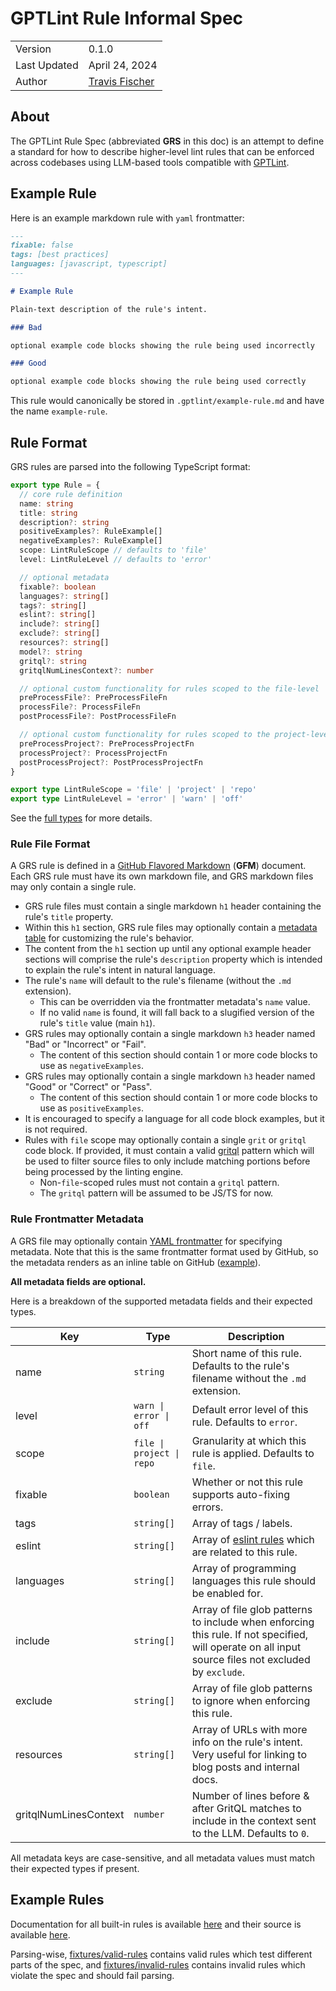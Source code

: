 # GPTLint Rule Informal Spec

<table>
<tr><td>Version</td><td>0.1.0</td></tr>
<tr><td>Last Updated</td><td>April 24, 2024</td></tr>
<tr><td>Author</td><td><a href="https://twitter.com/transitive_bs">Travis Fischer</a></td></tr>
</table>

## About

The GPTLint Rule Spec (abbreviated **GRS** in this doc) is an attempt to define a standard for how to describe higher-level lint rules that can be enforced across codebases using LLM-based tools compatible with [GPTLint](https://github.com/gptlint/gptlint).

## Example Rule

Here is an example markdown rule with `yaml` frontmatter:

```md
---
fixable: false
tags: [best practices]
languages: [javascript, typescript]
---

# Example Rule

Plain-text description of the rule's intent.

### Bad

optional example code blocks showing the rule being used incorrectly

### Good

optional example code blocks showing the rule being used correctly
```

This rule would canonically be stored in `.gptlint/example-rule.md` and have the name `example-rule`.

## Rule Format

GRS rules are parsed into the following TypeScript format:

```ts
export type Rule = {
  // core rule definition
  name: string
  title: string
  description?: string
  positiveExamples?: RuleExample[]
  negativeExamples?: RuleExample[]
  scope: LintRuleScope // defaults to 'file'
  level: LintRuleLevel // defaults to 'error'

  // optional metadata
  fixable?: boolean
  languages?: string[]
  tags?: string[]
  eslint?: string[]
  include?: string[]
  exclude?: string[]
  resources?: string[]
  model?: string
  gritql?: string
  gritqlNumLinesContext?: number

  // optional custom functionality for rules scoped to the file-level
  preProcessFile?: PreProcessFileFn
  processFile?: ProcessFileFn
  postProcessFile?: PostProcessFileFn

  // optional custom functionality for rules scoped to the project-level
  preProcessProject?: PreProcessProjectFn
  processProject?: ProcessProjectFn
  postProcessProject?: PostProcessProjectFn
}

export type LintRuleScope = 'file' | 'project' | 'repo'
export type LintRuleLevel = 'error' | 'warn' | 'off'
```

See the [full types](https://github.com/gptlint/gptlint/blob/main/src/rule.ts) for more details.

### Rule File Format

A GRS rule is defined in a [GitHub Flavored Markdown](https://github.github.com/gfm/) (**GFM**) document. Each GRS rule must have its own markdown file, and GRS markdown files may only contain a single rule.

- GRS rule files must contain a single markdown `h1` header containing the rule's `title` property.
- Within this `h1` section, GRS rule files may optionally contain a [metadata table](#rule-metadata-table) for customizing the rule's behavior.
- The content from the `h1` section up until any optional example header sections will comprise the rule's `description` property which is intended to explain the rule's intent in natural language.
- The rule's `name` will default to the rule's filename (without the `.md` extension).
  - This can be overridden via the frontmatter metadata's `name` value.
  - If no valid `name` is found, it will fall back to a slugified version of the rule's `title` value (main `h1`).
- GRS rules may optionally contain a single markdown `h3` header named "Bad" or "Incorrect" or "Fail".
  - The content of this section should contain 1 or more code blocks to use as `negativeExamples`.
- GRS rules may optionally contain a single markdown `h3` header named "Good" or "Correct" or "Pass".
  - The content of this section should contain 1 or more code blocks to use as `positiveExamples`.
- It is encouraged to specify a language for all code block examples, but it is not required.
- Rules with `file` scope may optionally contain a single `grit` or `gritql` code block. If provided, it must contain a valid [gritql](https://github.com/getgrit/gritql) pattern which will be used to filter source files to only include matching portions before being processed by the linting engine.
  - Non-`file`-scoped rules must not contain a `gritql` pattern.
  - The `gritql` pattern will be assumed to be JS/TS for now.

### Rule Frontmatter Metadata

A GRS file may optionally contain [YAML frontmatter](https://jekyllrb.com/docs/front-matter/) for specifying metadata. Note that this is the same frontmatter format used by GitHub, so the metadata renders as an inline table on GitHub ([example](https://github.com/gptlint/gptlint/blob/main/rules/always-handle-promises.md)).

**All metadata fields are optional.**

Here is a breakdown of the supported metadata fields and their expected types.

| Key                   | Type                      | Description                                                                                                                                          |
| --------------------- | ------------------------- | ---------------------------------------------------------------------------------------------------------------------------------------------------- |
| name                  | `string`                  | Short name of this rule. Defaults to the rule's filename without the `.md` extension.                                                                |
| level                 | `warn \| error \| off`    | Default error level of this rule. Defaults to `error`.                                                                                               |
| scope                 | `file \| project \| repo` | Granularity at which this rule is applied. Defaults to `file`.                                                                                       |
| fixable               | `boolean`                 | Whether or not this rule supports auto-fixing errors.                                                                                                |
| tags                  | `string[]`                | Array of tags / labels.                                                                                                                              |
| eslint                | `string[]`                | Array of [eslint rules](https://eslint.org/docs/latest/rules/) which are related to this rule.                                                       |
| languages             | `string[]`                | Array of programming languages this rule should be enabled for.                                                                                      |
| include               | `string[]`                | Array of file glob patterns to include when enforcing this rule. If not specified, will operate on all input source files not excluded by `exclude`. |
| exclude               | `string[]`                | Array of file glob patterns to ignore when enforcing this rule.                                                                                      |
| resources             | `string[]`                | Array of URLs with more info on the rule's intent. Very useful for linking to blog posts and internal docs.                                          |
| gritqlNumLinesContext | `number`                  | Number of lines before & after GritQL matches to include in the context sent to the LLM. Defaults to `0`.                                            |

All metadata keys are case-sensitive, and all metadata values must match their expected types if present.

## Example Rules

Documentation for all built-in rules is available [here](../rules/index) and their source is available [here](https://github.com/gptlint/gptlint/tree/main/rules).

Parsing-wise, [fixtures/valid-rules](https://github.com/gptlint/gptlint/tree/main/fixtures/valid-rules) contains valid rules which test different parts of the spec, and [fixtures/invalid-rules](https://github.com/gptlint/gptlint/tree/main/fixtures/invalid-rules) contains invalid rules which violate the spec and should fail parsing.
